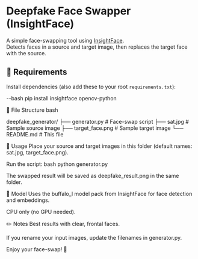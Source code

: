 
# Deepfake Face Swapper (InsightFace)

A simple face-swapping tool using [InsightFace](https://github.com/deepinsight/insightface).  
Detects faces in a source and target image, then replaces the target face with the source.

## 🔧 Requirements

Install dependencies (also add these to your root `requirements.txt`):

--bash
pip install insightface opencv-python


📂 File Structure
bash

deepfake_generator/
├── generator.py         # Face-swap script
├── sat.jpg              # Sample source image
├── target_face.png      # Sample target image
└── README.md            # This file


🚀 Usage
Place your source and target images in this folder (default names: sat.jpg, target_face.png).

Run the script:
bash
python generator.py

The swapped result will be saved as deepfake_result.png in the same folder.


🧠 Model
Uses the buffalo_l model pack from InsightFace for face detection and embeddings.

CPU only (no GPU needed).



✏️ Notes
Best results with clear, frontal faces.

If you rename your input images, update the filenames in generator.py.

Enjoy your face-swap! 🚀

